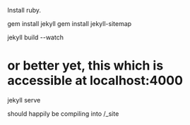 Install ruby.

gem install jekyll
gem install jekyll-sitemap

jekyll build --watch

# or better yet, this which is accessible at localhost:4000
jekyll serve



should happily be compiling into /_site